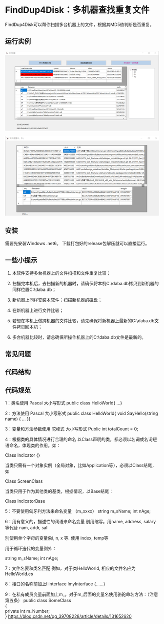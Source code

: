 # FindDup4Disk：多机器查找重复文件
FindDup4Disk可以帮你扫描多台机器上的文件，根据其MD5值判断是否重复。

## 运行实例

![image-20231021183014346](imgs\image-20231021183014346.png)

![image-20231021183618294](imgs\image-20231021183618294.png)

## 安装
需要先安装Windows .net6。
下载打包好的release包解压就可以直接运行。

## 一些小提示
1. 本软件支持多台机器上的文件扫描和文件重复比较；

2. 扫描完本机后，去扫描新的机器时，请确保将本机C:\daba.db拷贝到新机器的同样位置C:\daba.db；

3. 新机器上同样安装本软件；扫描新机器的磁盘；

4. 在新机器上进行文件比较；

5. 若想在本机上做跨机器的文件比较，请先确保将新机器上最新的C:\daba.db文件拷贝回本机；

6. 多台机器比较时，请总确保所操作机器上的C:\daba.db文件是最新的。

## 常见问题

## 代码结构

## 代码规范

1：类名使用 Pascal 大小写形式
public class HelloWorld{ ...}

2：方法使用 Pascal 大小写形式
public class HelloWorld{ void SayHello(string name) {  ... }}

3：变量和方法参数使用 驼峰式 大小写形式
Public int totalCount = 0;

4：根据类的具体情况进行合理的命名
以Class声明的类，都必须以名词或名词短语命名，体现类的作用。如：

Class Indicator {}

当类只需有一个对象实例（全局对象，比如Application等），必须以Class结尾，如

Class ScreenClass

当类只用于作为其他类的基类，根据情况，以Base结尾：

Class IndicatorBase

5：不要使用匈牙利方法来命名变量 （m_xxxx）
string m_sName; int nAge;

6：用有意义的，描述性的词语来命名变量
别用缩写。用name, address, salary等代替 nam, addr, sal

别使用单个字母的变量象i, n, x 等. 使用 index, temp等

用于循环迭代的变量例外：

string m_sName; int nAge;

7：文件名要和类名匹配
例如，对于类HelloWorld, 相应的文件名应为 HelloWorld.cs

8：接口的名称前加上I
interface ImyInterface   {……}

9：在私有成员变量前面加上m_。对于m_后面的变量名使用骆驼命名方法：（注意第五条）
public class SomeClass  
{  
    private int m_Number;   
}
https://blog.csdn.net/qq_39708228/article/details/131652620



